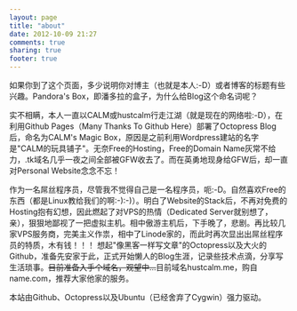 ```yaml
---
layout: page
title: "about"
date: 2012-10-09 21:27
comments: true
sharing: true
footer: true
---
```

如果你到了这个页面，多少说明你对博主（也就是本人:-D）或者博客的标题有些兴趣。Pandora's Box，即潘多拉的盒子，为什么给Blog这个命名词呢？

实不相瞒，本人一直以CALM或hustcalm行走江湖（就是现在的网络啦:-D），在利用Github Pages（Many Thanks To Github Here）部署了Octopress Blog后，命名为CALM's Magic Box，原因是之前利用Wordpress建站的名字是"CALM的玩具铺子"。无奈Free的Hosting，Free的Domain Name灰常不给力，.tk域名几乎一夜之间全部被GFW收去了。而在英勇地现身给GFW后，却一直对Personal Website念念不忘！

作为一名屌丝程序员，尽管我不觉得自己是一名程序员，呃:-D。自然喜欢Free的东西（都是Linux教给我们的啊:-):-)）。明白了Website的Stack后，不再对免费的Hosting抱有幻想，因此燃起了对VPS的热情（Dedicated Server就别想了，亲），狠狠地鄙视了一把虚拟主机。相中傲游主机后，下手晚了，悲剧。再比较几家VPS服务商，完美主义作祟，相中了Linode家的，而此时再次显出出屌丝程序员的特质，木有钱！！！
 想起"像黑客一样写文章"的Octopress以及大火的Github，准备先安家于此，正式开始懒人的Blog生涯，记录些技术点滴，分享写生活琐事。<del>目前准备入手个域名，观望中...</del>目前域名hustcalm.me，购自name.com，推荐大家他家的服务。

本站由Github、Octopress以及Ubuntu（已经舍弃了Cygwin）强力驱动。

